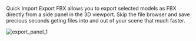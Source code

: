Quick Import Export FBX allows you to export selected models as FBX directly from a side panel in the 3D viewport.
Skip the file browser and save precious seconds geting files into and out of your scene that much faster.


![export_panel_1](https://github.com/user-attachments/assets/63fe1e3c-49f5-4e9e-abd3-0e0338904097)
